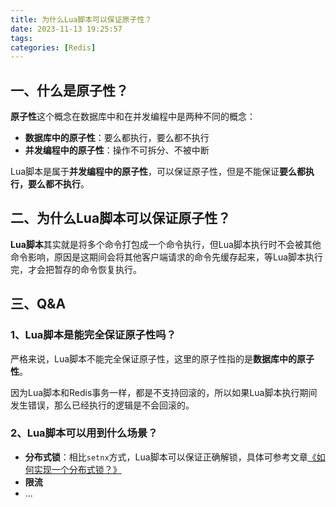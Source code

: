 ```yaml
---
title: 为什么Lua脚本可以保证原子性？
date: 2023-11-13 19:25:57
tags:
categories: [Redis]
---
```


## 一、什么是原子性？
**原子性**这个概念在数据库中和在并发编程中是两种不同的概念：
* **数据库中的原子性**：要么都执行，要么都不执行
* **并发编程中的原子性**：操作不可拆分、不被中断

Lua脚本是属于**并发编程中的原子性**，可以保证原子性，但是不能保证**要么都执行，要么都不执行**。

## 二、为什么Lua脚本可以保证原子性？
**Lua脚本**其实就是将多个命令打包成一个命令执行，但Lua脚本执行时不会被其他命令影响，原因是这期间会将其他客户端请求的命令先缓存起来，等Lua脚本执行完，才会把暂存的命令恢复执行。

## 三、Q&A
### 1、Lua脚本是能完全保证原子性吗？
严格来说，Lua脚本不能完全保证原子性，这里的原子性指的是**数据库中的原子性**。

因为Lua脚本和Redis事务一样，都是不支持回滚的，所以如果Lua脚本执行期间发生错误，那么已经执行的逻辑是不会回滚的。

### 2、Lua脚本可以用到什么场景？
* **分布式锁**：相比`setnx`方式，Lua脚本可以保证正确解锁，具体可参考文章[《如何实现一个分布式锁？》](https://garyleeeee.github.io/2023/09/05/concurrent/ru-he-shi-xian-yi-ge-fen-bu-shi-suo/)
* **限流**
* ...